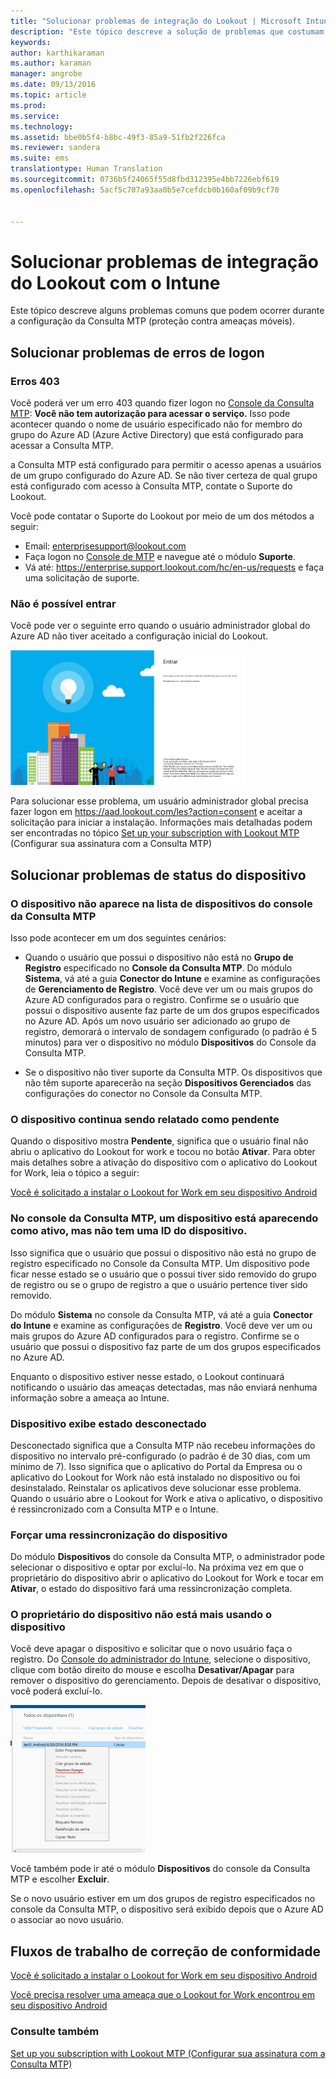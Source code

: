 ```yaml
---
title: "Solucionar problemas de integração do Lookout | Microsoft Intune"
description: "Este tópico descreve a solução de problemas que costumam ocorrer com a integração do Lookout"
keywords: 
author: karthikaraman
ms.author: karaman
manager: angrobe
ms.date: 09/13/2016
ms.topic: article
ms.prod: 
ms.service: 
ms.technology: 
ms.assetid: bbe0b5f4-b8bc-49f3-85a9-51fb2f226fca
ms.reviewer: sandera
ms.suite: ems
translationtype: Human Translation
ms.sourcegitcommit: 0736b5f24065f55d8fbd312395e4bb7226ebf619
ms.openlocfilehash: 5acf5c707a93aa0b5e7cefdcb0b160af09b9cf70


---
```


# Solucionar problemas de integração do Lookout com o Intune
Este tópico descreve alguns problemas comuns que podem ocorrer durante a configuração da Consulta MTP (proteção contra ameaças móveis).
## Solucionar problemas de erros de logon
### Erros 403
Você poderá ver um erro 403 quando fizer logon no [Console da Consulta MTP](https://aad.lookout.com):  **Você não tem autorização para acessar o serviço.**  Isso pode acontecer quando o nome de usuário especificado não for membro do grupo do Azure AD (Azure Active Directory) que está configurado para acessar a Consulta MTP.

a Consulta MTP está configurado para permitir o acesso apenas a usuários de um grupo configurado do Azure AD. Se não tiver certeza de qual grupo está configurado com acesso à Consulta MTP, contate o Suporte do Lookout.

Você pode contatar o Suporte do Lookout por meio de um dos métodos a seguir:

* Email: enterprisesupport@lookout.com
* Faça logon no [Console de MTP](http://aad.lookout.com) e navegue até o módulo **Suporte**.
* Vá até:  https://enterprise.support.lookout.com/hc/en-us/requests e faça uma solicitação de suporte.

### Não é possível entrar
Você pode ver o seguinte erro quando o usuário administrador global do Azure AD não tiver aceitado a configuração inicial do Lookout.

![captura de tela da tela de logon do Lookout mostrando erro ao entrar](../media/mtp/lookout-mtp-consent-not-accepted-error.png)

Para solucionar esse problema, um usuário administrador global precisa fazer logon em https://aad.lookout.com/les?action=consent e aceitar a solicitação para iniciar a instalação. Informações mais detalhadas podem ser encontradas no tópico [Set up your subscription with Lookout MTP](set-up-your-subscription-with-lookout-mtp.md) (Configurar sua assinatura com a Consulta MTP)

## Solucionar problemas de status do dispositivo

### O dispositivo não aparece na lista de dispositivos do console da Consulta MTP

Isso pode acontecer em um dos seguintes cenários:
* Quando o usuário que possui o dispositivo não está no **Grupo de Registro** especificado no **Console da Consulta MTP**.  Do módulo **Sistema**, vá até a guia **Conector do Intune** e examine as configurações de **Gerenciamento de Registro**.  Você deve ver um ou mais grupos do Azure AD configurados para o registro.  Confirme se o usuário que possui o dispositivo ausente faz parte de um dos grupos especificados no Azure AD.  Após um novo usuário ser adicionado ao grupo de registro, demorará o intervalo de sondagem configurado (o padrão é 5 minutos) para ver o dispositivo no módulo **Dispositivos** do Console da Consulta MTP.

* Se o dispositivo não tiver suporte da Consulta MTP.  Os dispositivos que não têm suporte aparecerão na seção **Dispositivos Gerenciados** das configurações do conector no Console da Consulta MTP.

### O dispositivo continua sendo relatado como **pendente**

Quando o dispositivo mostra **Pendente**, significa que o usuário final não abriu o aplicativo do Lookout for work e tocou no botão **Ativar**. Para obter mais detalhes sobre a ativação do dispositivo com o aplicativo do Lookout for Work, leia o tópico a seguir:

[Você é solicitado a instalar o Lookout for Work em seu dispositivo Android ](http://docs.microsoft.com/intune/enduser/you-are-prompted-to-install-lookout-for-work-android)

### No console da Consulta MTP, um dispositivo está aparecendo como ativo, mas não tem uma ID do dispositivo.  
Isso significa que o usuário que possui o dispositivo não está no grupo de registro especificado no Console da Consulta MTP.   Um dispositivo pode ficar nesse estado se o usuário que o possui tiver sido removido do grupo de registro ou se o grupo de registro a que o usuário pertence tiver sido removido.

Do módulo **Sistema** no console da Consulta MTP, vá até a guia **Conector do Intune** e examine as configurações de **Registro**.  Você deve ver um ou mais grupos do Azure AD configurados para o registro.  Confirme se o usuário que possui o dispositivo faz parte de um dos grupos especificados no Azure AD.  

Enquanto o dispositivo estiver nesse estado, o Lookout continuará notificando o usuário das ameaças detectadas, mas não enviará nenhuma informação sobre a ameaça ao Intune.

### Dispositivo exibe estado desconectado

Desconectado significa que a Consulta MTP não recebeu informações do dispositivo no intervalo pré-configurado (o padrão é de 30 dias, com um mínimo de 7). Isso significa que o aplicativo do Portal da Empresa ou o aplicativo do Lookout for Work não está instalado no dispositivo ou foi desinstalado. Reinstalar os aplicativos deve solucionar esse problema. Quando o usuário abre o Lookout for Work e ativa o aplicativo, o dispositivo é ressincronizado com a Consulta MTP e o Intune.    

### Forçar uma ressincronização do dispositivo
Do módulo **Dispositivos** do console da Consulta MTP, o administrador pode selecionar o dispositivo e optar por excluí-lo.   Na próxima vez em que o proprietário do dispositivo abrir o aplicativo do Lookout for Work e tocar em **Ativar**, o estado do dispositivo fará uma ressincronização completa.

### O proprietário do dispositivo não está mais usando o dispositivo
Você deve apagar o dispositivo e solicitar que o novo usuário faça o registro.  Do [Console do administrador do Intune](https://manage.microsoft.com), selecione o dispositivo, clique com botão direito do mouse e escolha **Desativar/Apagar** para remover o dispositivo do gerenciamento. Depois de desativar o dispositivo, você poderá excluí-lo.

![captura de tela do módulo do dispositivo no console de administração do Intune com a opção desativar/apagar exibida](../media/mtp/mtp-retire-device-intune-console.png)

Você também pode ir até o módulo **Dispositivos** do console da Consulta MTP e escolher **Excluir**.  

Se o novo usuário estiver em um dos grupos de registro especificados no console da Consulta MTP, o dispositivo será exibido depois que o Azure AD o associar ao novo usuário.

## Fluxos de trabalho de correção de conformidade
[Você é solicitado a instalar o Lookout for Work em seu dispositivo Android]( http://docs.microsoft.com/intune/enduser/you-are-prompted-to-install-lookout-for-work-android)

[Você precisa resolver uma ameaça que o Lookout for Work encontrou em seu dispositivo Android ](http://docs.microsoft.com/intune/enduser/you-need-to-resolve-a-threat-found-by-lookout-for-work-android)


### Consulte também
[Set up you subscription with Lookout MTP (Configurar sua assinatura com a Consulta MTP)](https://docs.microsoft.com/en-us/intune/deploy-use/set-up-your-subscription-with-lookout-mtp)



<!--HONumber=Oct16_HO1-->


